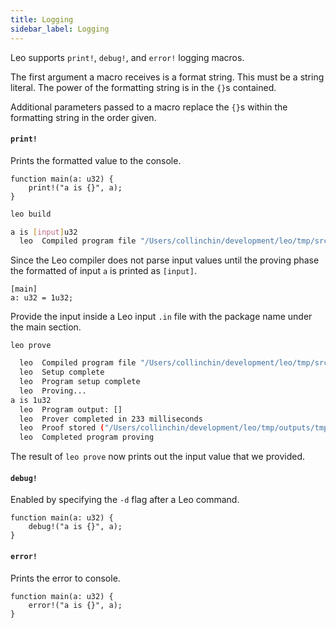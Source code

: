 ```yaml
---
title: Logging
sidebar_label: Logging
---
```


Leo supports `print!`, `debug!`, and `error!` logging macros.

The first argument a macro receives is a format string. This must be a string literal. The power of the formatting string is in the `{}`s contained.

Additional parameters passed to a macro replace the `{}`s within the formatting string in the order given.

#### `print!`
Prints the formatted value to the console.
```leo title="src/main.leo"
function main(a: u32) {
    print!("a is {}", a);
}
```
```bash
leo build
```
```bash title="console output:"
a is [input]u32
  leo  Compiled program file "/Users/collinchin/development/leo/tmp/src/main.leo"
```

Since the Leo compiler does not parse input values until the proving phase the formatted of input `a` is printed as `[input]`.

```leo title="inputs/{$NAME}.in
[main]
a: u32 = 1u32;
```

Provide the input inside a Leo input `.in` file with the package name under the main section.

```leo
leo prove
```

```bash title="console output:"
  leo  Compiled program file "/Users/collinchin/development/leo/tmp/src/main.leo"
  leo  Setup complete
  leo  Program setup complete
  leo  Proving...
a is 1u32
  leo  Program output: []
  leo  Prover completed in 233 milliseconds
  leo  Proof stored ("/Users/collinchin/development/leo/tmp/outputs/tmp.proof")
  leo  Completed program proving
```

The result of `leo prove` now prints out the input value that we provided. 

#### `debug!`
Enabled by specifying the `-d` flag after a Leo command.
```leo
function main(a: u32) {
    debug!("a is {}", a);
}
```




#### `error!`
Prints the error to console.
```leo
function main(a: u32) {
    error!("a is {}", a);
}
```